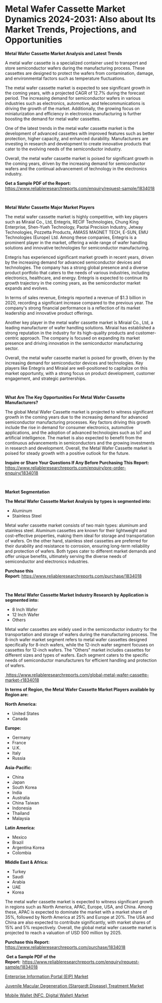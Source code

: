 <p><h1>Metal Wafer Cassette Market Dynamics 2024-2031: Also about Its Market Trends, Projections, and Opportunities</h1></p><p><strong>Metal Wafer Cassette Market Analysis and Latest Trends</strong></p>
<p><p>A metal wafer cassette is a specialized container used to transport and store semiconductor wafers during the manufacturing process. These cassettes are designed to protect the wafers from contamination, damage, and environmental factors such as temperature fluctuations.</p><p>The metal wafer cassette market is expected to see significant growth in the coming years, with a projected CAGR of 12.7% during the forecast period. The increasing demand for semiconductor wafers in various industries such as electronics, automotive, and telecommunications is driving the growth of the market. Additionally, the growing focus on miniaturization and efficiency in electronics manufacturing is further boosting the demand for metal wafer cassettes.</p><p>One of the latest trends in the metal wafer cassette market is the development of advanced cassettes with improved features such as better protection, higher capacity, and enhanced durability. Manufacturers are investing in research and development to create innovative products that cater to the evolving needs of the semiconductor industry.</p><p>Overall, the metal wafer cassette market is poised for significant growth in the coming years, driven by the increasing demand for semiconductor wafers and the continual advancement of technology in the electronics industry.</p></p>
<p><strong>Get a Sample PDF of the Report:&nbsp;</strong> <a href="https://www.reliableresearchreports.com/enquiry/request-sample/1834018">https://www.reliableresearchreports.com/enquiry/request-sample/1834018</a></p>
<p>&nbsp;</p>
<p><strong>Metal Wafer Cassette Major Market Players</strong></p>
<p><p>The metal wafer cassette market is highly competitive, with key players such as Miraial Co., Ltd, Entegris, RECIF Technologies, Chung King Enterprise, Shen-Yueh Technology, Paotai Precision Industry, Jetway Technologies, Pozzetta Products, AMASS MAGNET TECH, E-SUN, EMU Technologies (Europe) Ltd. Among these companies, Entegris is a prominent player in the market, offering a wide range of wafer handling solutions and innovative technologies for semiconductor manufacturing.</p><p>Entegris has experienced significant market growth in recent years, driven by the increasing demand for advanced semiconductor devices and technologies. The company has a strong global presence and a diverse product portfolio that caters to the needs of various industries, including electronics, healthcare, and energy. Entegris is expected to continue its growth trajectory in the coming years, as the semiconductor market expands and evolves.</p><p>In terms of sales revenue, Entegris reported a revenue of $1.3 billion in 2020, recording a significant increase compared to the previous year. The company's strong financial performance is a reflection of its market leadership and innovative product offerings.</p><p>Another key player in the metal wafer cassette market is Miraial Co., Ltd, a leading manufacturer of wafer handling solutions. Miraial has established a strong reputation in the industry for its high-quality products and customer-centric approach. The company is focused on expanding its market presence and driving innovation in the semiconductor manufacturing sector.</p><p>Overall, the metal wafer cassette market is poised for growth, driven by the increasing demand for semiconductor devices and technologies. Key players like Entegris and Miraial are well-positioned to capitalize on this market opportunity, with a strong focus on product development, customer engagement, and strategic partnerships.</p></p>
<p>&nbsp;</p>
<p><strong>What Are The Key Opportunities For Metal Wafer Cassette Manufacturers?</strong></p>
<p><p>The global Metal Wafer Cassette market is projected to witness significant growth in the coming years due to the increasing demand for advanced semiconductor manufacturing processes. Key factors driving this growth include the rise in demand for consumer electronics, automotive applications, and the adoption of advanced technologies such as IoT and artificial intelligence. The market is also expected to benefit from the continuous advancements in semiconductors and the growing investments in research and development. Overall, the Metal Wafer Cassette market is poised for steady growth with a positive outlook for the future.</p></p>
<p><strong>Inquire or Share Your Questions If Any Before Purchasing This Report:</strong> <a href="https://www.reliableresearchreports.com/enquiry/pre-order-enquiry/1834018">https://www.reliableresearchreports.com/enquiry/pre-order-enquiry/1834018</a></p>
<p>&nbsp;</p>
<p><strong>Market Segmentation</strong></p>
<p><strong>The Metal Wafer Cassette Market Analysis by types is segmented into:</strong></p>
<p><ul><li>Aluminum</li><li>Stainless Steel</li></ul></p>
<p><p>Metal wafer cassette market consists of two main types: aluminum and stainless steel. Aluminum cassettes are known for their lightweight and cost-effective properties, making them ideal for storage and transportation of wafers. On the other hand, stainless steel cassettes are preferred for their durability and resistance to corrosion, ensuring long-term reliability and protection of wafers. Both types cater to different market demands and offer unique benefits, ultimately serving the diverse needs of semiconductor and electronics industries.</p></p>
<p><strong>Purchase this Report:&nbsp;</strong><a href="https://www.reliableresearchreports.com/purchase/1834018">https://www.reliableresearchreports.com/purchase/1834018</a></p>
<p>&nbsp;</p>
<p><strong>The Metal Wafer Cassette Market Industry Research by Application is segmented into:</strong></p>
<p><ul><li>8 Inch Wafer</li><li>12 Inch Wafer</li><li>Others</li></ul></p>
<p><p>Metal wafer cassettes are widely used in the semiconductor industry for the transportation and storage of wafers during the manufacturing process. The 8-inch wafer market segment refers to metal wafer cassettes designed specifically for 8-inch wafers, while the 12-inch wafer segment focuses on cassettes for 12-inch wafers. The "Others" market includes cassettes for different sizes and types of wafers. Each segment caters to the specific needs of semiconductor manufacturers for efficient handling and protection of wafers.</p></p>
<p><a href="https://www.reliableresearchreports.com/global-metal-wafer-cassette-market-r1834018">&nbsp;https://www.reliableresearchreports.com/global-metal-wafer-cassette-market-r1834018</a></p>
<p><strong>In terms of Region, the Metal Wafer Cassette Market Players available by Region are:</strong></p>
<p>
    <p> <strong> North America: </strong>
        <ul>
            <li>United States</li>
            <li>Canada</li>
        </ul>
        </p> 
    <p> <strong> Europe: </strong>
        <ul>
            <li>Germany</li>
            <li>France</li>
            <li>U.K.</li>
            <li>Italy</li>
            <li>Russia</li>
        </ul>
        </p> 
    <p> <strong> Asia-Pacific: </strong>
        <ul>
            <li>China</li>
            <li>Japan</li>
            <li>South Korea</li>
            <li>India</li>
            <li>Australia</li>
            <li>China Taiwan</li>
            <li>Indonesia</li>
            <li>Thailand</li>
            <li>Malaysia</li>
        </ul>
        </p> 
    <p> <strong> Latin America: </strong>
        <ul>
            <li>Mexico</li>
            <li>Brazil</li>
            <li>Argentina Korea</li>
            <li>Colombia</li>
        </ul>
        </p> 
    <p> <strong> Middle East & Africa: </strong>
        <ul>
            <li>Turkey</li>
            <li>Saudi</li>
            <li>Arabia</li>
            <li>UAE</li>
            <li>Korea</li>
        </ul>
    </p>
    </p>
<p><p>The metal wafer cassette market is expected to witness significant growth in regions such as North America, APAC, Europe, USA, and China. Among these, APAC is expected to dominate the market with a market share of 35%, followed by North America at 25% and Europe at 20%. The USA and China are also expected to contribute significantly, with market shares of 15% and 5% respectively. Overall, the global metal wafer cassette market is projected to reach a valuation of USD 500 million by 2025.</p></p>
<p><strong>Purchase this Report: </strong><a href="https://www.reliableresearchreports.com/purchase/1834018">https://www.reliableresearchreports.com/purchase/1834018</a></p>
<p>&nbsp;<strong>Get a Sample PDF of the Report:&nbsp;&nbsp;</strong><a href="https://www.reliableresearchreports.com/enquiry/request-sample/1834018">https://www.reliableresearchreports.com/enquiry/request-sample/1834018</a></p>
<p><strong></strong></p>
<p><p><a href="https://www.linkedin.com/pulse/enterprise-information-portal-eip-market-size-outlook-forecast-4cvpe">Enterprise Information Portal (EIP) Market</a></p><p><a href="https://www.linkedin.com/pulse/juvenile-macular-degeneration-stargardt-disease-treatment-market-vrvic">Juvenile Macular Degeneration (Stargardt Disease) Treatment Market</a></p><p><a href="https://www.linkedin.com/pulse/mobile-wallet-nfc-digital-market-outlook-industry-overview-ejxie">Mobile Wallet (NFC, Digital Wallet) Market</a></p></p>